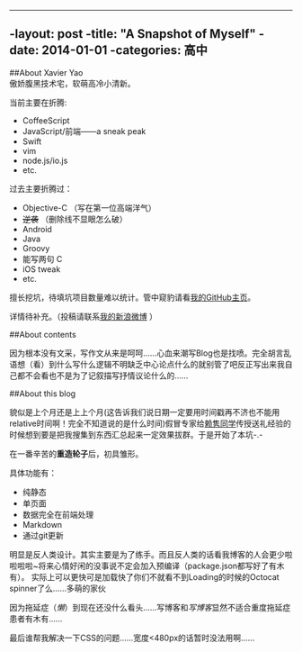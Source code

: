 ----
-layout: post
-title: "A Snapshot of Myself"
-date: 2014-01-01
-categories: 高中
----
##About Xavier Yao    
傲娇腹黑技术宅，软萌高冷小清新。

当前主要在折腾:

*	CoffeeScript
*	JavaScript/前端——a sneak peak
*	Swift
*	vim
*	node.js/io.js
*	etc.

过去主要折腾过：

*	Objective-C （写在第一位高端洋气）
*	<del>逆袭</del> （删除线不显眼怎么破）
*	Android
*	Java
*	Groovy
*	能写两句 C
*	iOS tweak
*	etc.

擅长挖坑，待填坑项目数量难以统计。管中窥豹请看[我的GitHub主页](https://github.com/xavieryao/)。

详情待补充。（投稿请联系[我的新浪微博](http://weibo.com/xavieryao) ）

##About contents

因为根本没有文采，写作文从来是呵呵……心血来潮写Blog也是找喷。完全胡言乱语想（看）到什么写什么逻辑不明缺乏中心论点什么的就别管了吧反正写出来我自己都不会看也不是为了记叙描写抒情议论什么的……

##About this blog

貌似是上个月还是上上个月(这告诉我们说日期一定要用时间戳再不济也不能用relative时间啊！完全不知道说的是什么时间)假冒专家给[赖隽同学](http://weibo.com/IamBigBoned)传授送礼经验的时候想到要是把我搜集到东西汇总起来一定效果拔群。于是开始了本坑-.-

在一番辛苦的**重造轮子**后，初具雏形。

具体功能有：

*	纯静态
*	单页面
*	数据完全在前端处理
*	Markdown
*	通过git更新

明显是反人类设计。其实主要是为了练手。而且反人类的话看我博客的人会更少啦啦啦啦~将来心情好闲的没事说不定会加入预编译（package.json都写好了有木有）。
实际上可以更快可是加载快了你们不就看不到Loading的时候的Octocat spinner了么……多萌的家伙

因为拖延症（*懒*）到现在还没什么看头……写博客和*写博客*显然不适合重度拖延症患者有木有……

最后谁帮我解决一下CSS的问题……宽度<480px的话暂时没法用啊……

